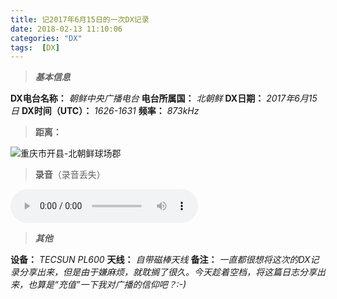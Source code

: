 ```yaml
---
title: 记2017年6月15日的一次DX记录
date: 2018-02-13 11:10:06
categories: "DX"
tags:  [DX]
---
```

> ***基本信息***

**DX电台名称：** *朝鲜中央广播电台*
**电台所属国：** *北朝鲜*
**DX日期：** *2017年6月15日*
**DX时间（UTC）：** *1626-1631*
**频率：** *873kHz*

<!--more-->

> **距离：**

![重庆市开县-北朝鲜球场郡](https://c.ibcl.us/DX-KCBS_20170615/1.png "重庆市开县-北朝鲜球场郡")

> **录音**（录音丢失）

<audio src="https://c.ibcl.us/DX-KCBS_20170615/1.mp3" controls="controls"></audio>

> ***其他***

**设备：** *TECSUN PL600*
**天线：** *自带磁棒天线*
**备注：** *一直都很想将这次的DX记录分享出来，但是由于嫌麻烦，就耽搁了很久。今天趁着空档，将这篇日志分享出来，也算是“充值”一下我对广播的信仰吧？:-)*